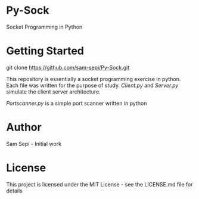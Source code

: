 # Py-Sock
 Socket Programming in Python
 
# Getting Started
git clone https://github.com/sam-sepi/Py-Sock.git


This repository is essentially a socket programming exercise in python. Each file was written for the purpose of study.
*Client.py* and *Server.py* simulate the client server architecture.

*Portscanner.py* is a simple port scanner written in python

# Author
Sam Sepi - Initial work

# License
This project is licensed under the MIT License - see the LICENSE.md file for details
